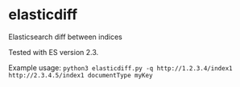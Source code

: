 # elasticdiff
Elasticsearch diff between indices

Tested with ES version 2.3.

Example usage:
`python3 elasticdiff.py -q http://1.2.3.4/index1 http://2.3.4.5/index1 documentType myKey`
